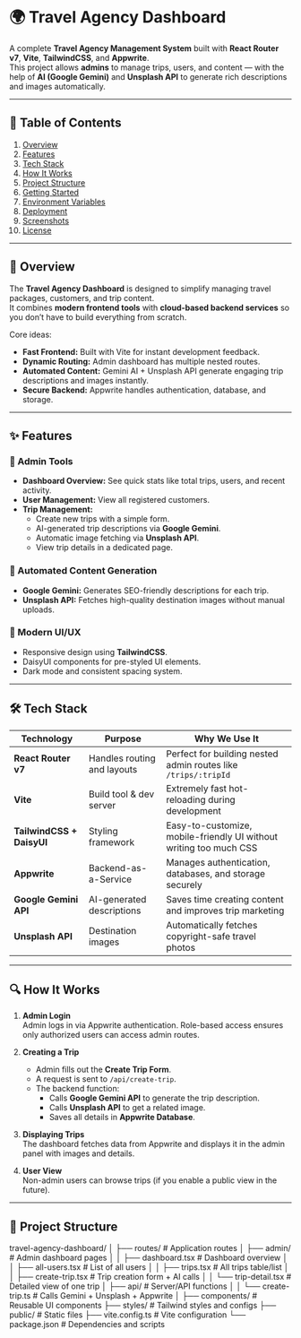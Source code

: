 # 🌍 Travel Agency Dashboard

A complete **Travel Agency Management System** built with **React Router v7**, **Vite**, **TailwindCSS**, and **Appwrite**.  
This project allows **admins** to manage trips, users, and content — with the help of **AI (Google Gemini)** and **Unsplash API** to generate rich descriptions and images automatically.

---

## 📖 Table of Contents
1. [Overview](#overview)
2. [Features](#features)
3. [Tech Stack](#tech-stack)
4. [How It Works](#how-it-works)
5. [Project Structure](#project-structure)
6. [Getting Started](#getting-started)
7. [Environment Variables](#environment-variables)
8. [Deployment](#deployment)
9. [Screenshots](#screenshots)
10. [License](#license)

---

## 📝 Overview

The **Travel Agency Dashboard** is designed to simplify managing travel packages, customers, and trip content.  
It combines **modern frontend tools** with **cloud-based backend services** so you don’t have to build everything from scratch.

Core ideas:
- **Fast Frontend:** Built with Vite for instant development feedback.
- **Dynamic Routing:** Admin dashboard has multiple nested routes.
- **Automated Content:** Gemini AI + Unsplash API generate engaging trip descriptions and images instantly.
- **Secure Backend:** Appwrite handles authentication, database, and storage.

---

## ✨ Features

### 🔑 Admin Tools
- **Dashboard Overview:** See quick stats like total trips, users, and recent activity.
- **User Management:** View all registered customers.
- **Trip Management:**
  - Create new trips with a simple form.
  - AI-generated trip descriptions via **Google Gemini**.
  - Automatic image fetching via **Unsplash API**.
  - View trip details in a dedicated page.

### 🤖 Automated Content Generation
- **Google Gemini:** Generates SEO-friendly descriptions for each trip.
- **Unsplash API:** Fetches high-quality destination images without manual uploads.

### 🎨 Modern UI/UX
- Responsive design using **TailwindCSS**.
- DaisyUI components for pre-styled UI elements.
- Dark mode and consistent spacing system.

---

## 🛠 Tech Stack

| Technology | Purpose | Why We Use It |
|------------|---------|---------------|
| **React Router v7** | Handles routing and layouts | Perfect for building nested admin routes like `/trips/:tripId` |
| **Vite** | Build tool & dev server | Extremely fast hot-reloading during development |
| **TailwindCSS + DaisyUI** | Styling framework | Easy-to-customize, mobile-friendly UI without writing too much CSS |
| **Appwrite** | Backend-as-a-Service | Manages authentication, databases, and storage securely |
| **Google Gemini API** | AI-generated descriptions | Saves time creating content and improves trip marketing |
| **Unsplash API** | Destination images | Automatically fetches copyright-safe travel photos |

---

## 🔍 How It Works

1. **Admin Login**  
   Admin logs in via Appwrite authentication. Role-based access ensures only authorized users can access admin routes.

2. **Creating a Trip**  
   - Admin fills out the **Create Trip Form**.
   - A request is sent to `/api/create-trip`.
   - The backend function:
     - Calls **Google Gemini API** to generate the trip description.
     - Calls **Unsplash API** to get a related image.
     - Saves all details in **Appwrite Database**.

3. **Displaying Trips**  
   The dashboard fetches data from Appwrite and displays it in the admin panel with images and details.

4. **User View**  
   Non-admin users can browse trips (if you enable a public view in the future).

---

## 📂 Project Structure

travel-agency-dashboard/
│
├── routes/ # Application routes
│ ├── admin/ # Admin dashboard pages
│ │ ├── dashboard.tsx # Dashboard overview
│ │ ├── all-users.tsx # List of all users
│ │ ├── trips.tsx # All trips table/list
│ │ ├── create-trip.tsx # Trip creation form + AI calls
│ │ └── trip-detail.tsx # Detailed view of one trip
│ ├── api/ # Server/API functions
│ │ └── create-trip.ts # Calls Gemini + Unsplash + Appwrite
│
├── components/ # Reusable UI components
├── styles/ # Tailwind styles and configs
├── public/ # Static files
├── vite.config.ts # Vite configuration
└── package.json # Dependencies and scripts
